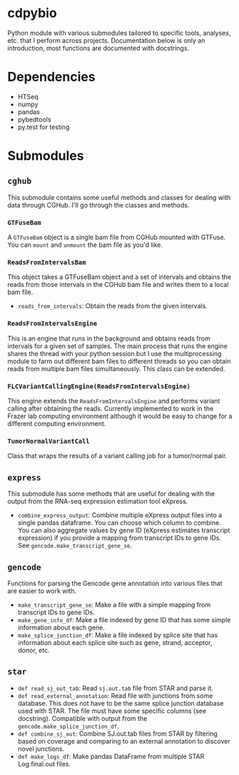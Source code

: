cdpybio
==========

Python module with various submodules tailored to specific tools, analyses,
etc. that I perform across projects. Documentation below is only an
introduction, most functions are documented with docstrings.

# Dependencies
* HTSeq
* numpy
* pandas
* pybedtools
* py.test for testing

# Submodules

## `cghub`

This submodule contains some useful methods and classes for dealing with data
through CGHub. I'll go through the classes and methods.

### `GTFuseBam`

A `GTFuseBam` object is a single bam file from CGHub mounted with GTFuse. You
can `mount` and `unmount` the bam file as you'd like.

### `ReadsFromIntervalsBam`

This object takes a GTFuseBam object and a set of intervals and obtains the
reads from those intervals in the CGHub bam file and writes them to a local bam
file.

* `reads_from_intervals`: Obtain the reads from the given intervals.

### `ReadsFromIntervalsEngine`

This is an engine that runs in the background and obtains reads from intervals
for a given set of samples. The main process that runs the engine shares the
thread with your python session but I use the multiprocessing module to farm out
different bam files to different threads so you can obtain reads from multiple
bam files simultaneously. This class can be extended.

### `FLCVariantCallingEngine(ReadsFromIntervalsEngine)`

This engine extends the `ReadsFromIntervalsEngine` and performs variant calling
after obtaining the reads. Currently implemented to work in the Frazer lab
computing environment although it would be easy to change for a different
computing environment.

### `TumorNormalVariantCall`

Class that wraps the results of a variant calling job for a tumor/normal pair.

## `express`

This submodule has some methods that are useful for dealing with the output
from the RNA-seq expression estimation tool eXpress. 

 * `combine_express_output`: Combine multiple eXpress output files into a
   single pandas dataframe. You can choose which column to combine. You can
also aggregate values by gene ID (eXpress estimates transcript expression) if
you provide a mapping from transcript IDs to gene IDs. See
`gencode.make_transcript_gene_se`.

## `gencode`

Functions for parsing the Gencode gene annotation into various files that are
easier to work with.

 * `make_transcript_gene_se`: Make a file with a simple mapping from transcript
   IDs to gene IDs.
 * `make_gene_info_df`: Make a file indexed by gene ID that has some simple
   information about each gene.
 * `make_splice_junction_df`: Make a file indexed by splice site that has
   information about each splice site such as gene, strand, acceptor, donor,
etc.

## `star`

 * `def read_sj_out_tab`: Read `sj.out.tab` file from STAR and parse it.
 * `def read_external_annotation`: Read file with junctions from some database.
   This does not have to be the same splice junction database used with STAR.
The file must have some specific columns (see docstring). Compatible with
output from the `gencode.make_splice_junction_df`.
 * `def combine_sj_out`: Combine SJ.out.tab files from STAR by filtering based
   on coverage and comparing to an external annotation to discover novel
junctions.
 * `def make_logs_df`: Make pandas DataFrame from multiple STAR Log.final.out
   files.

